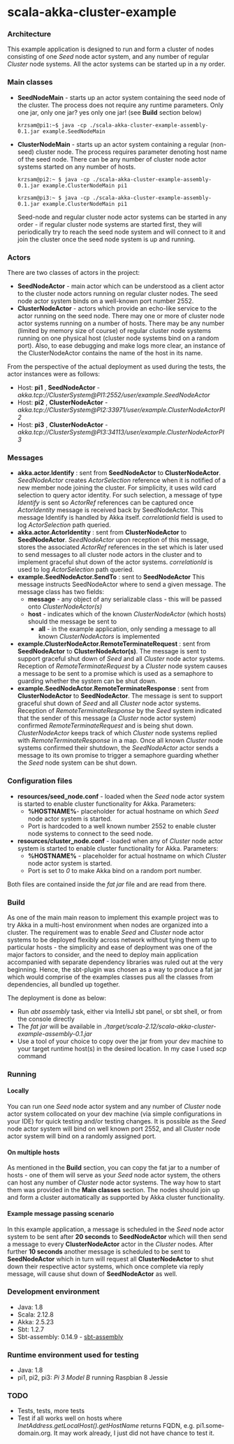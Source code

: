 # scala-akka-cluster-example

### Architecture
This example application is designed to run and form a cluster of nodes consisting of one *Seed* node actor system, and any number of regular *Cluster*
node systems. All the actor systems can be started up in a ny order.

### Main classes
* **SeedNodeMain** - starts up an actor system containing the seed node of the cluster. The process does not require any runtime parameters. 
  Only one jar, only one jar? yes only one jar! (see **Build** section below)
  
  `krzsam@pi1:~$ java -cp ./scala-akka-cluster-example-assembly-0.1.jar example.SeedNodeMain`
  
* **ClusterNodeMain** - starts up an actor system containing a regular (non-seed) cluster node. The process requires parameter denoting host name of the seed node.
  There can be any number of cluster node actor systems started on any number of hosts.
  
  `krzsam@pi2:~ $ java -cp ./scala-akka-cluster-example-assembly-0.1.jar example.ClusterNodeMain pi1`
  
  `krzsam@pi3:~ $ java -cp ./scala-akka-cluster-example-assembly-0.1.jar example.ClusterNodeMain pi1`
  
  Seed-node and regular cluster node actor systems can be started in any order - if regular cluster node systems are started first, they will periodically try to reach the seed node system and 
  will connect to it and join the cluster once the seed node system is up and running. 
  
### Actors
There are two classes of actors in the project:
* **SeedNodeActor** - main actor which can be understood as a client actor to the cluster node actors running on regular cluster nodes. The seed node actor system binds on a well-known port number 2552.
* **ClusterNodeActor** - actors which provide an echo-like service to the actor running on the seed node. There may one or more of cluster node actor systems running on a number of hosts. 
  There may be any number (limited by memory size of course) of regular cluster node systems running on one physical host (cluster node systems bind on a random port). 
  Also, to ease debugging and make logs more clear, an instance of the ClusterNodeActor contains the name of the host in its name.
  
From the perspective of the actual deployment as used during the tests, the actor instances were as follows:
* Host: **pi1** , **SeedNodeActor** - *akka.tcp://ClusterSystem@PI1:2552/user/example.SeedNodeActor*
* Host: **pi2** , **ClusterNodeActor** - *akka.tcp://ClusterSystem@PI2:33971/user/example.ClusterNodeActorPI2*
* Host: **pi3** , **ClusterNodeActor** - *akka.tcp://ClusterSystem@PI3:34113/user/example.ClusterNodeActorPI3*
  
### Messages
* **akka.actor.Identify** : sent from **SeedNodeActor** to **ClusterNodeActor**.
  *SeedNodeActor* creates *ActorSelection* reference when it is notified of a new member node joining the cluster. For simplicity, it uses wild card selection to query actor identity.
  For such selection, a message of type *Identify* is sent so *ActorRef* references can be captured once *ActorIdentity* message
  is received back by SeedNodeActor. This message Identify is handled by Akka itself. *correlationId* field is used to log *ActorSelection* path queried.
* **akka.actor.ActorIdentity** : sent from **ClusterNodeActor** to **SeedNodeActor**. *SeedNodeActor* upon reception of this message, stores the associated *ActorRef*
  references in the set which is later used to send messages to all cluster node actors in the cluster and to implement graceful shut down of the actor systems. 
  *correlationId* is used to log *ActorSelection* path queried.
* **example.SeedNodeActor.SendTo** : sent to **SeedNodeActor**
  This message instructs SeedNodeActor where to send a given message. The message class has two fields:
   * **message** - any object of any serializable class - this will be passed onto *ClusterNodeActor(s)*
   * **host** - indicates which of the known *ClusterNodeActor* (which hosts) should the message be sent to
     * **all** - in the example application, only sending a message to all known *ClusterNodeActors* is implemented
* **example.ClusterNodeActor.RemoteTerminateRequest** : sent from **SeedNodeActor** to **ClusterNodeActor(s)**. The message is sent to support graceful shut down of *Seed* and all *Cluster* node actor systems.
  Reception of *RemoteTerminateRequest* by a *Cluster* node system causes a message to be sent to a promise which is used as a semaphore
  to guarding whether the system can be shut down.
* **example.SeedNodeActor.RemoteTerminateResponse** : sent from **ClusterNodeActor** to **SeedNodeActor**. The message is sent to support graceful shut down of *Seed* and all *Cluster* node actor systems.
  Reception of *RemoteTerminateResponse* by the *Seed* system indicated that the sender of this message (a *Cluster* node actor system) confirmed *RemoteTerminateRequest* and is being shut down. *ClusterNodeActor* keeps track
   of which *Cluster* node systems replied with *RemoteTerminateResponse* in a map. Once all known *Cluster* node systems confirmed their shutdown, the *SeedNodeActor* actor sends a message to its own promise to trigger a semaphore 
   guarding whether the *Seed* node system can be shut down.
   
### Configuration files

* **resources/seed_node.conf** - loaded when the *Seed* node actor system is started to enable cluster functionality for Akka. Parameters:
  * **%HOSTNAME%**- placeholder for actual hostname on which *Seed* node actor system is started.
  * Port is hardcoded to a well known number 2552 to enable cluster node systems to connect to the seed node.
* **resources/cluster_node.conf** - loaded when any of *Cluster* node actor system is started to enable cluster functionality for Akka. Parameters:
  * **%HOSTNAME%** - placeholder for actual hostname on which *Cluster* node actor system is started.
  * Port is set to *0* to make Akka bind on a random port number.

Both files are contained inside the *fat jar* file and are read from there.

### Build

As one of the main main reason to implement this example project was to try Akka in a multi-host environment when nodes are organized into a cluster.
The requirement was to enable *Seed* and *Cluster* node actor systems
to be deployed flexibly across network without tying them up to particular hosts - the simplicity and ease of deployment was 
one of the major factors to consider, and the need to deploy main application accompanied with separate dependency libraries was ruled out at the very beginning.
Hence, the sbt-plugin was chosen as a way to produce a fat jar which would comprise of the examples classes pus all the classes from dependencies,
all bundled up together.

The deployment is done as below:
* Run *abt assembly* task, either via IntelliJ sbt panel, or sbt shell, or from the console directly
* The *fat jar* will be available in *./target/scala-2.12/scala-akka-cluster-example-assembly-0.1.jar*
* Use a tool of your choice to copy over the jar from your dev machine to your target runtime host(s) in the desired location. 
  In my case I used *scp* command

### Running

#### Locally

You can run one *Seed* node actor system and any number of *Cluster* node actor system collocated on your dev machine (via simple configurations in your IDE) for quick testing and/or testing changes. 
It is possible as the *Seed* node actor system will bind on well known port 2552, and all *Cluster* node actor system will bind on a randomly assigned port.

#### On multiple hosts

As mentioned in the **Build** section, you can copy the fat jar to a number of hosts - one of them will serve as your *Seed* node actor system, the others can host any number
of *Cluster* node actor systems.
The way how to start them was provided in the **Main classes** section. The nodes should join up and form a cluster automatically as supported by Akka cluster functionality.

#### Example message passing scenario
In this example application, a message is scheduled in the *Seed* node actor system to be sent after **20 seconds** to **SeedNodeActor** which will then 
send a message to every **ClusterNodeActor** actor in the *Cluster* nodes. After further **10 seconds** another message is scheduled to be sent to **SeedNodeActor**
which in turn will request all **ClusterNodeActor** to shut down their respective actor systems, which once complete via reply message, will cause shut down
of **SeedNodeActor** as well.

### Development environment

* Java: 1.8
* Scala: 2.12.8
* Akka: 2.5.23
* Sbt: 1.2.7
* Sbt-assembly: 0.14.9 - [sbt-assembly](https://github.com/sbt/sbt-assembly)

### Runtime environment used for testing

* Java: 1.8
* pi1, pi2, pi3: *Pi 3 Model B* running Raspbian 8 Jessie

### TODO

* Tests, tests, more tests
* Test if all works well on hosts where *InetAddress.getLocalHost().getHostName* returns FQDN, e.g. pi1.some-domain.org. 
  It may work already, I just did not have chance to test it.
